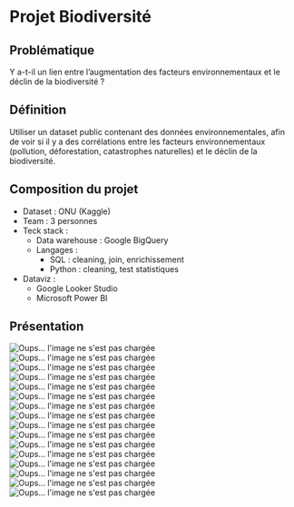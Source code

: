 # Projet Biodiversité

## Problématique
Y a-t-il un lien entre l’augmentation des facteurs environnementaux et le déclin de la biodiversité ?

## Définition
Utiliser un dataset public contenant des données environnementales, afin de voir si il y a des corrélations entre les facteurs environnementaux (pollution, déforestation, catastrophes naturelles) et le déclin de la biodiversité.

## Composition du projet
- Dataset : ONU (Kaggle)
- Team : 3 personnes
- Teck stack :
    - Data warehouse : Google BigQuery
    - Langages :
        - SQL : cleaning, join, enrichissement
        - Python : cleaning, test statistiques
- Dataviz :
    - Google Looker Studio
    - Microsoft Power BI

## Présentation
 
![Oups... l'image ne s'est pas chargée](assets/images/Biodiversity%20slides_15.03.2024_pages-to-jpg-0001.jpg)
![Oups... l'image ne s'est pas chargée](assets/images/Biodiversity%20slides_15.03.2024_pages-to-jpg-0002.jpg)
![Oups... l'image ne s'est pas chargée](assets/images/Biodiversity%20slides_15.03.2024_pages-to-jpg-0003.jpg)
![Oups... l'image ne s'est pas chargée](assets/images/Biodiversity%20slides_15.03.2024_pages-to-jpg-0005.jpg)
![Oups... l'image ne s'est pas chargée](assets/images/Biodiversity%20slides_15.03.2024_pages-to-jpg-0006.jpg)
![Oups... l'image ne s'est pas chargée](assets/images/Biodiversity%20slides_15.03.2024_pages-to-jpg-0007.jpg)
![Oups... l'image ne s'est pas chargée](assets/images/Biodiversity%20slides_15.03.2024_pages-to-jpg-0008.jpg)
![Oups... l'image ne s'est pas chargée](assets/images/Biodiversity%20slides_15.03.2024_pages-to-jpg-0010.jpg)
![Oups... l'image ne s'est pas chargée](assets/images/Biodiversity%20slides_15.03.2024_pages-to-jpg-0011.jpg)
![Oups... l'image ne s'est pas chargée](assets/images/Biodiversity%20slides_15.03.2024_pages-to-jpg-0012.jpg)
![Oups... l'image ne s'est pas chargée](assets/images/Biodiversity%20slides_15.03.2024_pages-to-jpg-0013.jpg)
![Oups... l'image ne s'est pas chargée](assets/images/Biodiversity%20slides_15.03.2024_pages-to-jpg-0014.jpg)
![Oups... l'image ne s'est pas chargée](assets/images/Biodiversity%20slides_15.03.2024_pages-to-jpg-0015.jpg)
![Oups... l'image ne s'est pas chargée](assets/images/Biodiversity%20slides_15.03.2024_pages-to-jpg-0016.jpg)
![Oups... l'image ne s'est pas chargée](assets/images/Biodiversity%20slides_15.03.2024_pages-to-jpg-0017.jpg)
![Oups... l'image ne s'est pas chargée](assets/images/Biodiversity%20slides_15.03.2024_pages-to-jpg-0019.jpg)
